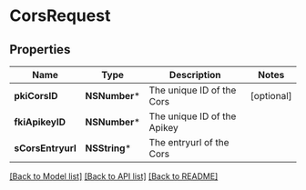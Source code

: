 # CorsRequest

## Properties
Name | Type | Description | Notes
------------ | ------------- | ------------- | -------------
**pkiCorsID** | **NSNumber*** | The unique ID of the Cors | [optional] 
**fkiApikeyID** | **NSNumber*** | The unique ID of the Apikey | 
**sCorsEntryurl** | **NSString*** | The entryurl of the Cors | 

[[Back to Model list]](../README.md#documentation-for-models) [[Back to API list]](../README.md#documentation-for-api-endpoints) [[Back to README]](../README.md)


